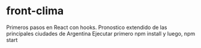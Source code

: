 # front-clima
Primeros pasos en React con hooks. Pronostico extendido de las principales ciudades de Argentina
Ejecutar primero npm install y luego, npm start
